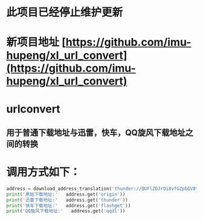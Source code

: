 # 此项目已经停止维护更新
# 新项目地址 [https://github.com/imu-hupeng/xl_url_convert](https://github.com/imu-hupeng/xl_url_convert)
# urlconvert
## 用于普通下载地址与迅雷，快车，QQ旋风下载地址之间的转换
# 调用方式如下：
```python
address = download_address_translation('thunder://QUFlZDJrOi8vfGZpbGV8tcHEubHKvMcuSEQxMjgws6zH5bn60 /W0NOiy6vX1i5tcDR8MzA3NDc3Njk5NXxCOEE2OEY5RDQ2RkZGMzlEQzAzNUYzMEJCRkUzMDA4NHxoPVRXWkJWQkdIMlNRRURCTkFCM0M3WEdZQVRTSDY0RUoyfC9aWg==')
print('原始下载地址:'   address.get('origin'))
print('迅雷下载地址:'   address.get('thunder'))
print('快车下载地址:'   address.get('flashget'))
print('QQ旋风下载地址:'   address.get('qqdl'))
```
